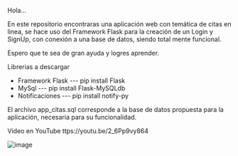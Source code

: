 Hola...


En este repositorio encontraras una aplicación web con temática de citas en linea, se hace uso del Framework Flask para la creación de un Login y SignUp, con conexión a una base de datos, siendo total mente funcional.

Espero que te sea de gran ayuda y logres aprender.

Librerias a descargar
+ Framework Flask --- pip install Flask
+ MySql           --- pip install Flask-MySQLdb
+ Notificaciones  --- pip install notify-py


El archivo app_citas.sql corresponde a la base de datos propuesta para la aplicación, necesaria para su funcionalidad.


Video en YouTube ttps://youtu.be/2_6Pp9vy864

![image](https://user-images.githubusercontent.com/61909378/149815685-f175cae5-5e84-409b-a846-f9b8dcecc25a.png)
